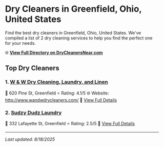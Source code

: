 # Dry Cleaners in Greenfield, Ohio, United States

Find the best dry cleaners in Greenfield, Ohio, United States. We've compiled a list of 2 dry cleaning services to help you find the perfect one for your needs.

🌐 **[View Full Directory on DryCleanersNear.com](https://drycleanersnear.com/city/US/Ohio/Greenfield)**

## Top Dry Cleaners

### 1. [W & W Dry Cleaning, Laundry, and Linen](https://drycleanersnear.com/dryCleaner/68707027f0d34636f22da05d/w-w-dry-cleaning-laundry-and-linen)
📍 620 Pine St, Greenfield
⭐ Rating: 4.1/5
🌐 Website: http://www.wandwdrycleaners.com/
🔗 [View Full Details](https://drycleanersnear.com/dryCleaner/68707027f0d34636f22da05d/w-w-dry-cleaning-laundry-and-linen)

### 2. [Sudzy Dudz Laundry](https://drycleanersnear.com/dryCleaner/68707034f0d34636f22da21c/sudzy-dudz-laundry)
📍 332 Lafayette St, Greenfield
⭐ Rating: 2.5/5
🔗 [View Full Details](https://drycleanersnear.com/dryCleaner/68707034f0d34636f22da21c/sudzy-dudz-laundry)


---

*Last updated: 8/18/2025*
